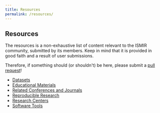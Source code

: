 ```yaml
---
title: Resources
permalink: /resources/
---
```


## Resources

The resources is a non-exhaustive list of content relevant to the ISMIR community,
submitted by its members. Keep in mind that it is provided in good faith and a result
of user submissions.

Therefore, if something should (or shouldn't) be here, please submit a [pull request](https://github.com/ismir/ismir_web)!

* [Datasets](datasets)
* [Educational Materials](educational-materials)
* [Related Conferences and Journals](related)
* [Reproducible Research](reproducible)
* [Research Centers](research-centers)
* [Software Tools](software-tools)
